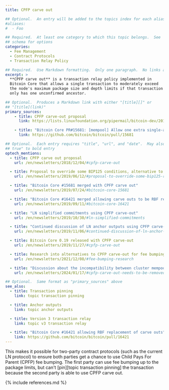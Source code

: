 ```yaml
---
title: CPFP carve out

## Optional.  An entry will be added to the topics index for each alias
#aliases:
#  - Foo

## Required.  At least one category to which this topic belongs.  See
## schema for options
categories:
  - Fee Management
  - Contract Protocols
  - Transaction Relay Policy

## Required.  Use Markdown formatting.  Only one paragraph.  No links allowed.
excerpt: >
  **CPFP carve out** is a transaction relay policy implemented in
  Bitcoin Core that allows a single transaction to moderately exceed
  the node's maximum package size and depth limits if that transaction
  only has one unconfirmed ancestor.

## Optional.  Produces a Markdown link with either "[title][]" or
## "[title](link)"
primary_sources:
    - title: CPFP carve-out proposal
      link: https://lists.linuxfoundation.org/pipermail/bitcoin-dev/2018-November/016518.html

    - title: "Bitcoin Core PR#15681: [mempool] Allow one extra single-ancestor transaction per package"
      link: https://github.com/bitcoin/bitcoin/pull/15681

## Optional.  Each entry requires "title", "url", and "date".  May also use "feature:
## true" to bold entry
optech_mentions:
  - title: CPFP carve out proposal
    url: /en/newsletters/2018/12/04/#cpfp-carve-out

  - title: Proposal to override some BIP125 conditions, alternative to carve out
    url: /en/newsletters/2019/06/12/#proposal-to-override-some-bip125-rbf-conditions

  - title: "Bitcoin Core #15681 merged with CPFP carve out"
    url: /en/newsletters/2019/07/24/#bitcoin-core-15681

  - title: "Bitcoin Core #16421 merged allowing carve outs to be RBF replaced"
    url: /en/newsletters/2019/09/11/#bitcoin-core-16421

  - title: "LN simplified commitments using CPFP carve-out"
    url: /en/newsletters/2019/10/30/#ln-simplified-commitments

  - title: "Continued discussion of LN anchor outputs using CPFP carve-out"
    url: /en/newsletters/2019/11/06/#continued-discussion-of-ln-anchor-outputs

  - title: Bitcoin Core 0.19 released with CPFP carve-out
    url: /en/newsletters/2019/11/27/#cpfp-carve-out

  - title: Research into alternatives to CPFP carve-out for fee bumping in multiparty contract protocols
    url: /en/newsletters/2021/12/08/#fee-bumping-research

  - title: "Discussion about the incompatibility between cluster mempool and CPFP carve-out"
    url: /en/newsletters/2024/01/17/#cpfp-carve-out-needs-to-be-removed

## Optional.  Same format as "primary_sources" above
see_also:
  - title: Transaction pinning
    link: topic transaction pinning

  - title: Anchor outputs
    link: topic anchor outputs

  - title: Version 3 transaction relay
    link: topic v3 transaction relay

  - title: "Bitcoin Core #16421 allowing RBF replacement of carve outs"
    link: https://github.com/bitcoin/bitcoin/pull/16421
---
```

This makes it possible for two-party contract protocols (such as the
current LN protocol) to ensure both parties get a chance to use
Child Pays For Parent (CPFP) fee bumping.  The first party can use fee
bumping up to the package limits, but can't [pin][topic transaction
pinning] the transaction because the second party is able to use CPFP
carve out.

{% include references.md %}
